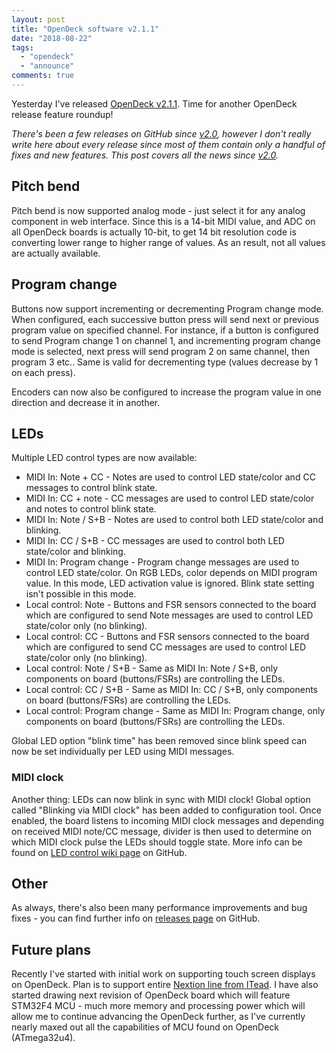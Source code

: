 ```yaml
---
layout: post
title: "OpenDeck software v2.1.1"
date: "2018-08-22"
tags: 
  - "opendeck"
  - "announce"
comments: true
---
```


Yesterday I've released [OpenDeck v2.1.1](https://github.com/shanteacontrols/OpenDeck/releases/tag/v2.1.1). Time for another OpenDeck release feature roundup!

_There's been a few releases on GitHub since [v2.0](https://shanteacontrols.com/2018/05/28/opendeck-software-v2-0/), however I don't really write here about every release since most of them contain only a handful of fixes and new features. This post covers all the news since [v2.0](https://github.com/shanteacontrols/OpenDeck/releases/tag/v2.0.1)._

## Pitch bend

Pitch bend is now supported analog mode - just select it for any analog component in web interface. Since this is a 14-bit MIDI value, and ADC on all OpenDeck boards is actually 10-bit, to get 14 bit resolution code is converting lower range to higher range of values. As an result, not all values are actually available.

## Program change

Buttons now support incrementing or decrementing Program change mode. When configured, each successive button press will send next or previous program value on specified channel. For instance, if a button is configured to send Program change 1 on channel 1, and incrementing program change mode is selected, next press will send program 2 on same channel, then program 3 etc.. Same is valid for decrementing type (values decrease by 1 on each press).

Encoders can now also be configured to increase the program value in one direction and decrease it in another.

## LEDs

Multiple LED control types are now available:

- MIDI In: Note + CC - Notes are used to control LED state/color and CC messages to control blink state.
- MIDI In: CC + note - CC messages are used to control LED state/color and notes to control blink state.
- MIDI In: Note / S+B - Notes are used to control both LED state/color and blinking.
- MIDI In: CC / S+B - CC messages are used to control both LED state/color and blinking.
- MIDI In: Program change - Program change messages are used to control LED state/color. On RGB LEDs, color depends on MIDI program value. In this mode, LED activation value is ignored. Blink state setting isn't possible in this mode.
- Local control: Note - Buttons and FSR sensors connected to the board which are configured to send Note messages are used to control LED state/color only (no blinking).
- Local control: CC - Buttons and FSR sensors connected to the board which are configured to send CC messages are used to control LED state/color only (no blinking).
- Local control: Note / S+B - Same as MIDI In: Note / S+B, only components on board (buttons/FSRs) are controlling the LEDs.
- Local control: CC / S+B - Same as MIDI In: CC / S+B, only components on board (buttons/FSRs) are controlling the LEDs.
- Local control: Program change - Same as MIDI In: Program change, only components on board (buttons/FSRs) are controlling the LEDs.

Global LED option "blink time" has been removed since blink speed can now be set individually per LED using MIDI messages.

### MIDI clock

Another thing: LEDs can now blink in sync with MIDI clock! Global option called "Blinking via MIDI clock" has been added to configuration tool. Once enabled, the board listens to incoming MIDI clock messages and depending on received MIDI note/CC message, divider is then used to determine on which MIDI clock pulse the LEDs should toggle state. More info can be found on [LED control wiki page](https://github.com/Shantea/OpenDeck/wiki/LED-control) on GitHub.

## Other

As always, there's also been many performance improvements and bug fixes - you can find further info on [releases page](https://github.com/shanteacontrols/OpenDeck/releases) on GitHub.

## Future plans

Recently I've started with initial work on supporting touch screen displays on OpenDeck. Plan is to support entire [Nextion line from ITead](https://nextion.itead.cc/). I have also started drawing next revision of OpenDeck board which will feature STM32F4 MCU - much more memory and processing power which will allow me to continue advancing the OpenDeck further, as I've currently nearly maxed out all the capabilities of MCU found on OpenDeck (ATmega32u4).
